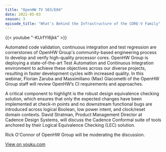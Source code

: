 ```yaml
---
title: "OpenHW TV S03/E04"
date: 2022-05-03
season: 3
episode_title: "What's Behind the Infrastructure of the CORE-V Family"
---
```


{{< youtube "-KUrfYI6jkk" >}}

Automated code validation, continuous integration and test regression are cornerstones of OpenHW Group's community-based engineering process to develop and verify high-quality processor cores. OpenHW Group is deploying a state-of-the-art Test Automation and Continuous Integration environment to achieve these objectives across our diverse projects, resulting in faster development cycles with increased quality. In this webinar, Florian Zaruba and Massimiliano (Max) Giacometti of the OpenHW Group staff will review OpenHW’s CI requirements and approaches.

A critical component to highlight is the robust design equivalence checking solution, which ensures that only the expected changes have been implemented at check-in points and no downstream functional bugs are introduced across logical Boolean, low power intent, and clock/reset domain contexts. David Stratman, Product Management Director at Cadence Design Systems, will discuss the Cadence Conformal suite of tools anchored by their Logical Equivalence Checking (LEC) solution.

Rick O'Connor of OpenHW Group will be moderating the discussion.

[View on youku.com](https://v.youku.com/v_show/id_XNTg2NTM5NjY2OA==.html)
